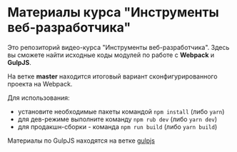 # Материалы курса "Инструменты веб-разработчика"

Это репозиторий видео-курса "Инструменты веб-разработчика". Здесь вы сможете найти исходные коды модулей по работе с **Webpack** и **GulpJS**.

На ветке **master** находится итоговый вариант сконфигурированного проекта на Webpack.

Для использования:
- установите необходимые пакеты командой `npm install` (либо `yarn`)
- для дев-режиме выполните команду `npm rub dev` (либо `yarn dev`)
- для продакшн-сборки - команда `npm run build` (либо `yarn build`)

Материалы по GulpJS находятся на ветке [gulpjs](https://github.com/michey85/webtools-course/tree/gulpjs)
